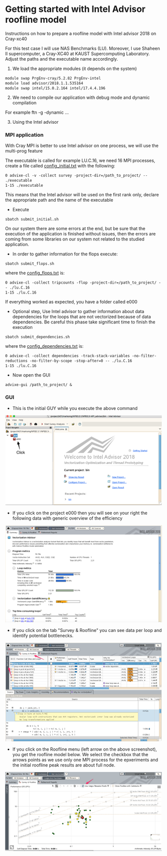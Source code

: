# Getting started with Intel Advisor roofline model
Instructions on how to prepare a roofline model with Intel advisor 2018 on Cray-xc40

For this test case I will use NAS Benchmarks (LU). Moreover, I use Shaheen II supercomputer, a Cray-XC40 at KAUST Supercomputing Laboratory. Adjust the paths and the executable name accordingly.

1. We load the appropriate modules (it depends on the system) 

```
module swap PrgEnv-cray/5.2.82 PrgEnv-intel
module load advisor/2018.1.1.535164 
module swap intel/15.0.2.164 intel/17.4.4.196
```
2. We need to compile our application with debug mode and dynamic compilation

For example 
ftn -g -dynamic ...

3. Using the Intel advisor

### MPI application

With Cray MPI is better to use Intel advisor on one process, we will use the multi-prog feature

The executable is called for example LU.C.16, we need 16 MPI processes, create a file called [config_initial.txt](https://github.com/gmarkomanolis/roofline/blob/master/config_initial.txt) with the following:

```
0 advixe-cl -v -collect survey -project-dir=/path_to_project/ -- ./executable
1-15 ./executable
```

This means that the Intel advisor will be used on the first rank only, declare the appropriate path and the name of the executable

* Execute 
```
sbatch submit_initial.sh
```
On our system there are some errors at the end, but be sure that the execution of the application is finished without issues, then the errors are coming from some libraries on our system not related to the studied application.

* In order to gather information for the flops execute:
```
sbatch submit_flops.sh
```

where the [config_flops.txt](https://github.com/gmarkomanolis/roofline/blob/master/config_flops.txt) is:

```
0 advixe-cl -collect tripcounts -flop -project-dir=/path_to_project/ -- ./lu.C.16
1-15 ./lu.C.16
```
If everything worked as expected, you have a folder called e000


* Optional step, Use Intel advisor to gather information about data dependencies for the loops that are not vectorized because of data dependencies. Be careful this phase take significant time to finish the execution
```
sbatch submit_dependencies.sh
```
where the [config_dependencies.txt](https://github.com/gmarkomanolis/roofline/blob/master/config_dependencies.txt) is:

```
0 advixe-cl -collect dependencies -track-stack-variables -no-filter-reductions -no-filter-by-scope -stop-after=0 -- ./lu.C.16
1-15 ./lu.C.16
```

* Now open the GUI
```
advixe-gui /path_to_project/ &
```

### GUI

* This is the initial GUY while you execute the above command

![alt text](https://github.com/gmarkomanolis/roofline/blob/master/tutorial/roofline_initial.png)

* If you click on the project e000 then you will see on your right the following data with generic overview of the efficiency

![alt text](https://github.com/gmarkomanolis/roofline/blob/master/tutorial/summary.png)

* If you click on the tab "Survey & Roofline" you can see data per loop and identify potential bottlenecks.

![alt text](https://github.com/gmarkomanolis/roofline/blob/master/tutorial/survey_roofline.png)

* If you click on the Roofline menu (left arrow on the above screenshot), you get the roofline model below. We select the checkbox that the arrows points as we use only one MPI process for the epxeriments and the initial roofline peak results are about full node. 

![alt text](https://github.com/gmarkomanolis/roofline/blob/master/tutorial/roofline_model.png)

